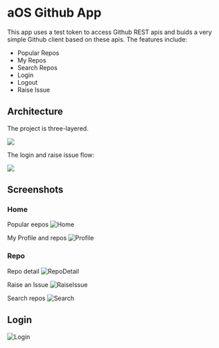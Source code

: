 # aOS Github App

This app uses a test token to access Github REST apis and buids a very simple Github client based on these apis. The features include:

- Popular Repos
- My Repos
- Search Repos
- Login
- Logout
- Raise Issue

## Architecture

The project is three-layered. 

![](./screenshots/GitHubAppCoreClasses.png)

The login and raise issue flow:

![](./screenshots/GitHubAppLoginAndIssueFlow.png)

## Screenshots

### Home
Popular eepos
![Home](./screenshots/ScreenHome.png)

My Profile and repos
![Profile](./screenshots/ScreenProfile.png)

### Repo
Repo detail
![RepoDetail](./screenshots/ScreenRepoDetail.png)

Raise an Issue
![RaiseIssue](./screenshots/ScreenRaiseIssue.png)

Search repos
![Search](./screenshots/ScreenSearch.png)

## Login

![Login](./screenshots/ScreenLogin.png)
